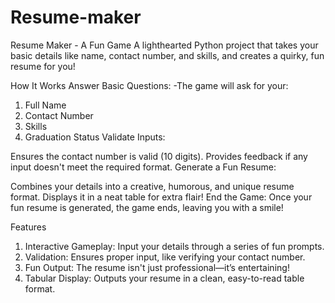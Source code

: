 # Resume-maker
Resume Maker - A Fun Game
A lighthearted Python project that takes your basic details like name, contact number, and skills, and creates a quirky, fun resume for you!

How It Works
Answer Basic Questions:
-The game will ask for your:
1. Full Name
2. Contact Number
3. Skills
4. Graduation Status
Validate Inputs:

Ensures the contact number is valid (10 digits).
Provides feedback if any input doesn't meet the required format.
Generate a Fun Resume:

Combines your details into a creative, humorous, and unique resume format.
Displays it in a neat table for extra flair!
End the Game:
Once your fun resume is generated, the game ends, leaving you with a smile!

Features
1. Interactive Gameplay: Input your details through a series of fun prompts.
2. Validation: Ensures proper input, like verifying your contact number.
3. Fun Output: The resume isn't just professional—it’s entertaining!
4. Tabular Display: Outputs your resume in a clean, easy-to-read table format.

